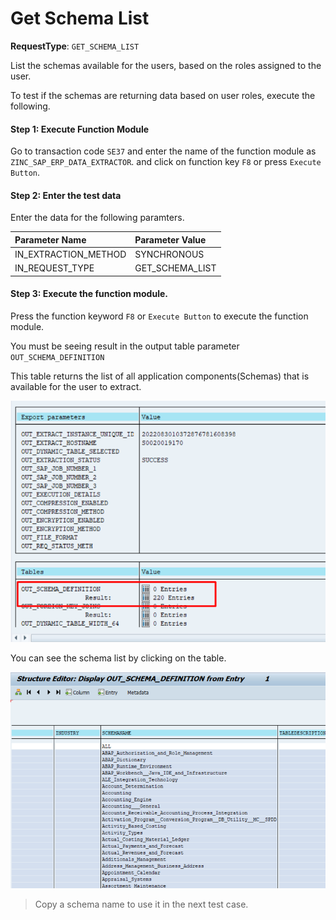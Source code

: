 # Get Schema List

**RequestType**: `GET_SCHEMA_LIST`

List the schemas available for the users, based on the roles assigned to the user.

To test if the schemas are returning data based on user roles, execute the following.

#### Step 1: Execute Function Module

Go to transaction code `SE37` and enter the name of the function module as `ZINC_SAP_ERP_DATA_EXTRACTOR`.
and click on function key `F8` or press `Execute Button`.

#### Step 2: Enter the test data

Enter the data for the following paramters.

| Parameter Name       | Parameter Value |
| :------------------- | :-------------- |
| IN_EXTRACTION_METHOD | SYNCHRONOUS     |
| IN_REQUEST_TYPE      | GET_SCHEMA_LIST |

#### Step 3: Execute the function module.

Press the function keyword `F8` or `Execute Button` to execute the function module.

You must be seeing result in the output table parameter `OUT_SCHEMA_DEFINITION`

This table returns the list of all application components(Schemas) that is available for the user to extract.

<img src="sap-tables/assets/images/get-schema-list.png" width="700" />

You can see the schema list by clicking on the table.

<img src="sap-tables/assets/images/get-schema-list-output.png" width="700" />

> Copy a schema name to use it in the next test case.
